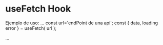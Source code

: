 # useFetch Hook

Ejemplo de uso:
...
    const url='endPoint de una api';
    const { data, loading error } = useFetch( url );
                             
...
